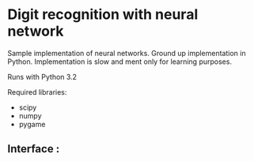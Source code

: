 # Digit recognition with neural network 


Sample implementation of neural networks.
Ground up implementation in Python.
Implementation is slow and ment only for learning purposes.

Runs with Python 3.2

Required libraries:
 - scipy
 - numpy
 - pygame

## Interface :
